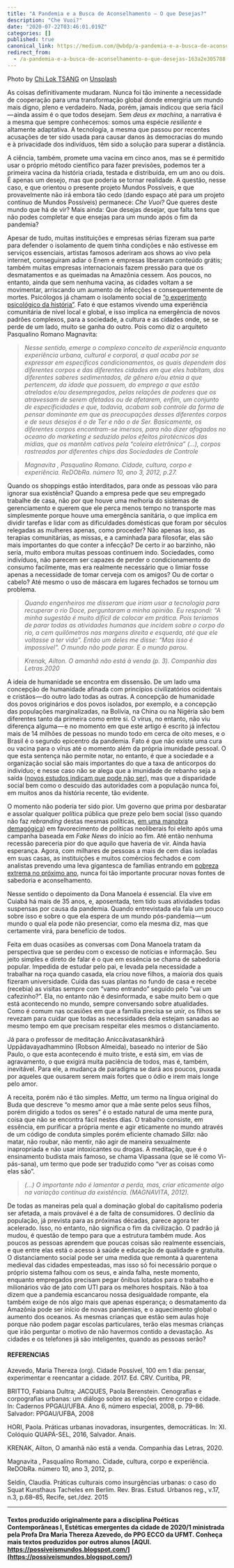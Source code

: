 ```yaml
---
title: "A Pandemia e a Busca de Aconselhamento — O que Desejas?"
description: "Che Vuoi?"
date: "2020-07-22T03:46:01.019Z"
categories: []
published: true
canonical_link: https://medium.com/@wbdp/a-pandemia-e-a-busca-de-aconselhamento-o-que-desejas-163a2e305788
redirect_from:
  - /a-pandemia-e-a-busca-de-aconselhamento-o-que-desejas-163a2e305788
---
```


Photo by [Chi Lok TSANG](https://unsplash.com/@nodefchilok?utm_source=medium&utm_medium=referral) on [Unsplash](https://unsplash.com?utm_source=medium&utm_medium=referral)

As coisas definitivamente mudaram. Nunca foi tão iminente a necessidade de cooperação para uma transformação global donde emergiria um mundo mais digno, pleno e verdadeiro. Nada, porém, jamais indicou que seria fácil — ainda assim é o que todos desejam. Sem _deus ex machina_, a narrativa é a mesma que sempre conhecemos: somos uma espécie _resiliente_ e altamente adaptativa. A tecnologia, a mesma que passou por recentes acusações de ter sido usada para causar danos às democracias do mundo e à privacidade dos indivíduos, têm sido a solução para superar a distância.

A ciência, também, promete uma vacina em cinco anos, mas se é permitido usar o próprio método científico para fazer previsões, podemos ter a primeira vacina da história criada, testada e distribuída, em um ano ou dois. É apenas um desejo, mas que poderia se tornar realidade. A questão, nesse caso, e que orientou o presente projeto Mundos Possíveis, e que provavelmente não irá embora tão cedo (dando espaço até para um projeto contínuo de Mundos Possíveis) permanece: _Che Vuoi?_ Que queres deste mundo que há de vir? Mais ainda: Que desejas desejar, que falta tens que não podes completar e que ensejas para um mundo após o fim da pandemia?

Apesar de tudo, muitas instituições e empresas sérias fizeram sua parte para defender o isolamento de quem tinha condições e não estivesse em serviços essenciais, artistas famosos aderiram aos shows ao vivo pela internet, conseguiram adiar o Enem e empresas liberaram conteúdo grátis; também muitas empresas internacionais fazem pressão para que os desmatamentos e as queimadas na Amazônia cessem. Aos poucos, no entanto, ainda que sem nenhuma vacina, as cidades voltam a se movimentar, arriscando um aumento de infecções e consequentemente de mortes. Psicólogos já chamam o isolamento social de [“o experimento psicológico da história”](https://www.em.com.br/app/noticia/internacional/bbc/2020/06/29/interna_internacional,1160770/covid-19-confinamento-e-maior-experimento-psicologico-historia.shtml). Fato é que estamos vivendo uma experiência comunitária de nível local e global, e isso implica na emergência de novos padrões complexos, para a sociedade, a cultura e as cidades onde, se se perde de um lado, muito se ganha do outro. Pois como diz o arquiteto Pasqualino Romano Magnavita:

> _Nesse sentido, emerge o complexo conceito de experiência enquanto experiência urbana, cultural e corporal, a qual acaba por se expressar em específicos condicionamentos, os quais dependem dos diferentes corpos e das diferentes cidades em que eles habitam, dos diferentes saberes sedimentados, de gênero e/ou etnia a que pertencem, da idade que possuem, do emprego a que estão atrelados e/ou desempregados, pelas relações de poderes que os atravessam de serem afetados ou de afetarem, enfim, um conjunto de especificidades e que, todavia, acabam sob controle da forma de pensar dominante em que as preocupações desses diferentes corpos e de seus desejos é o de Ter e não o de Ser. Basicamente, os diferentes corpos encontram-se imersos, para não dizer afogados no oceano do marketing e seduzido pelos efeitos pirotécnicos das mídias, que os mantêm cativos pela “coleira eletrônica” (…), corpos rastreados por diferentes chips das Sociedades de Controle_

> _Magnavita , Pasqualino Romano. Cidade, cultura, corpo e experiência. ReDObRa. número 10, ano 3, 2012, p.27._

Quando os shoppings estão interditados, para onde as pessoas vão para ignorar sua existência? Quando a empresa pede que seu empregado trabalhe de casa, não por que houve uma melhoria do sistemas de gerenciamento e querem que ele perca menos tempo no transporte mas simplesmente porque houve uma emergência sanitária, o que implica em dividir tarefas e lidar com as dificuldades domésticas que foram por séculos relegadas as mulheres apenas, como proceder? Não apenas isso, as terapias comunitárias, as missas, e a caminhada para filosofar, elas são mais importantes do que conter a infecção? De certo ir ao barzinho, não seria, muito embora muitas pessoas continuem indo. Sociedades, como indivíduos, não parecem ser capazes de perder o condicionamento do consumo facilmente, mas era realmente necessário que o limiar fosse apenas a necessidade de tomar cerveja com os amigos? Ou de cortar o cabelo? Até mesmo o uso de máscara em lugares fechados se tornou um problema.

> _Quando engenheiros me disseram que iriam usar a tecnologia para recuperar o rio Doce, perguntaram a minha opinião. Eu respondi: “A minha sugestão é muito difícil de colocar em prática. Pois teríamos de parar todas as atividades humanas que incidem sobre o corpo do rio, a cem quilômetros nas margens direita e esquerda, até que ele voltasse a ter vida”. Então um deles me disse: “Mas isso é impossível”. O mundo não pode parar. E o mundo parou._

> _Krenak, Ailton. O amanhã não está à venda (p. 3). Companhia das Letras.2020_

A ideia de humanidade se encontra em dissensão. De um lado uma concepção de humanidade afinada com princípios civilizatórios ocidentais e cristãos — do outro lado todas as outras. A concepção de humanidade dos povos originários e dos povos isolados, por exemplo, e a concepção das populações marginalizadas, na Bolívia, na China ou na Nigéria são bem diferentes tanto da primeira como entre si. O vírus, no entanto, não viu diferença alguma — e no momento em que este artigo é escrito já infectou mais de 14 milhões de pessoas no mundo todo em cerca de oito meses, e o Brasil é o segundo epicentro da pandemia. Fato é que não existe uma cura ou vacina para o vírus até o momento além da própria imunidade pessoal. O que esta sentença não permite notar, no entanto, é que a sociedade e a organização social são mais importantes do que a taxa de anticorpos do indivíduo; e nesse caso não se alega que a imunidade de rebanho seja a saída ([novos estudos indicam que pode não ser](https://g1.globo.com/bemestar/coronavirus/noticia/2020/07/14/nao-ha-evidencia-de-imunidade-de-rebanho-no-brasil-afirma-braco-latino-americano-da-oms.ghtml)), mas que a disparidade social bem como o descuido das autoridades com a população nunca foi, em muitos anos da história recente, tão evidente.

O momento não poderia ter sido pior. Um governo que prima por desbaratar e assolar qualquer política pública que preze pelo bem social (isso quando não faz _rebranding_ destas mesmas políticas, [em uma manobra demagógica](https://www.nexojornal.com.br/podcast/2020/07/06/Como-Bolsonaro-faz-rebranding-nas-marcas-de-governos-do-PT)) em favorecimento de políticas neoliberais foi eleito após uma campanha baseada em _Fake News_ do início ao fim. Até então nenhuma recessão pareceria pior do que aquilo que haveria de vir. Ainda havia esperança. Agora, com milhares de pessoas a mais de cem dias isoladas em suas casas, as instituições e muitos comércios fechados e com analistas prevendo uma leva gigantesca de famílias entrando em [pobreza extrema no próximo ano](https://www.bbc.com/portuguese/brasil-53020785), nunca foi tão importante procurar novas fontes de sabedoria e aconselhamento.



Nesse sentido o depoimento da Dona Manoela é essencial. Ela vive em Cuiabá há mais de 35 anos, e, aposentada, tem tido suas atividades todas suspensas por causa da pandemia. Quando entrevistada ela fala um pouco sobre isso e sobre o que ela espera de um mundo pós-pandemia — um mundo o qual ela pode não presenciar, como ela mesma diz, mas que certamente virá, para benefício de todos.

Feita em duas ocasiões as conversas com Dona Manoela tratam da perspectiva que se perdeu com o excesso de notícias e informação. Seu jeito simples e direto de falar é o que em essência se chama de sabedoria popular. Impedida de estudar pelo pai, e levada pela necessidade a trabalhar na roça quando casada, ela criou nove filhos, a maioria dos quais fizeram universidade. Cuida das suas plantas no fundo de casa e recebe (recebia) as visitas sempre com “vamo entrando” seguido pelo “vai um cafezinho?”. Ela, no entanto não é desinformada, e sabe muito bem o que está acontecendo no mundo, sempre conversando sobre atualidades. Como é comum nas ocasiões em que a família precisa se unir, os filhos se revezam para cuidar que todas as necessidades dela estejam sanadas ao mesmo tempo em que precisam respeitar eles mesmos o distanciamento.



Já para o professor de meditação Aniccāvatasankhārā Uppādavayadhammino (Robson Almeida), baseado no interior de São Paulo, o que esta acontecendo é muito triste, e está sim, em vias de agravamento, o que exigirá muita paciência de todos, mas é, também, inevitável. Para ele, a mudança de paradigma se dará aos poucos, puxada por aqueles que ousarem serem mais fortes que o ódio e irem mais longe pelo amor.

A receita, porém não é tão simples. _Metta_, um termo na língua original do Buda que descreve “o mesmo amor que a mãe sente pelos seus filhos, porém dirigido a todos os seres” é o estado natural de uma mente pura, coisa que não se encontra fácil nestes dias. O trabalho consiste, em essência, em purificar a própria mente e agir eticamente no mundo através de um código de conduta simples porém eficiente chamado _Silla_: não matar, não roubar, não mentir, não agir de maneira sexualmente inapropriada e não usar intoxicantes ou drogas. A meditação, que é o ensinamento budista mais famoso, se chama Vipassana (que se lê como Vi-pás-sana), um termo que pode ser traduzido como “ver as coisas como elas são”.

> _(…) O importante não é lamentar a perda, mas, criar eticamente algo na variação contínua da existência. (MAGNAVITA, 2012)._

De todas as maneiras pela qual a dominação global do capitalismo poderia ser afetada, a mais provável é a de falta de consumidores. O declínio da população, já prevista para as próximas décadas, parece agora ter acelerado. Isso, no entanto, não significa o fim da civilização. O padrão já mudou, é questão de tempo para que a estrutura também mude. Aos poucos as pessoas aprendem que poucas coisas são realmente essenciais, e que entre elas está o acesso à saúde e educação de qualidade e gratuita. O distanciamento social pode ser uma medida que remonta à quarentena medieval das cidades empesteadas, mas isso só foi necessário porque o próprio sistema falhou com os seus, e ainda falha, neste momento, enquanto empregados precisam pegar ônibus lotados para o trabalho e milionários vão de jato com UTI para os melhores hospitais. Não à toa dizem que a pandemia escancarou nossa desigualdade rompante, ela também exige de nós algo mais que apenas esperança; o desmatamento da Amazônia pode ser início de novas pandemias, e o aquecimento global o aumento dos oceanos. As mesmas crianças que estão sem aulas hoje porque não podem pagar escolas particulares, terão elas mesmas crianças que irão perguntar o motivo de não havermos contido a devastação. As cidades e os telefones já são inteligentes, quando as pessoas serão?

#### REFERENCIAS

Azevedo, Maria Thereza (org). Cidade Possível, 100 em 1 dia: pensar, experimentar e reencantar a cidade. 2017. Ed. CRV. Curitiba, PR.

BRITTO, Fabiana Dultra; JACQUES, Paola Berenstein. Cenografias e corpografias urbanas: um diálogo sobre as relações entre corpo e cidade. In: Cadernos PPGAU/UFBA. Ano 6, número especial, 2008, p. 79–86. Salvador: PPGAU/UFBA, 2008

HORI, Paola. Práticas urbanas inovadoras, insurgentes, democráticas. In: XI. Colóquio QUAPÁ-SEL, 2016, Salvador. Anais.

KRENAK, Ailton, O amanhã não está a venda. Companhia das Letras, 2020.

Magnavita , Pasqualino Romano. Cidade, cultura, corpo e experiência. ReDObRa. número 10, ano 3, 2012, p.

Seldin, Claudia. Práticas culturais como insurgências urbanas: o caso do Squat Kunsthaus Tacheles em Berlim. Rev. Bras. Estud. Urbanos reg., v.17, n.3, p.68–85, Recife, set./dez. 2015

---

#### Textos produzido originalmente para a disciplina Poéticas Contemporâneas I, Estéticas emergentes da cidade de 2020/1 ministrada pela Profa Dra Maria Thereza Azevedo, do PPG ECCO da UFMT. Conheça mais textos produzidos por outros alunos [AQUI. https://possiveismundos.blogspot.com/](https://possiveismundos.blogspot.com/)
